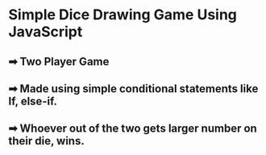 # Simple Dice Drawing Game Using JavaScript
## ➡ Two Player Game
## ➡ Made using simple conditional statements like If, else-if.
## ➡ Whoever out of the two gets larger number on their die, wins.
